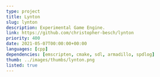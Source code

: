 ```yaml
---
type: project
title: Lynton
slug: lynton
description: Experimental Game Engine.
link: https://github.com/christopher-besch/lynton
priority: 400
date: 2021-05-07T00:00:00+00:00
languages: [cpp]
dependencies: [emscripten, cmake, sdl, armadillo, spdlog]
thumb: ../images/thumbs/lynton.png
listed: true
---
```


